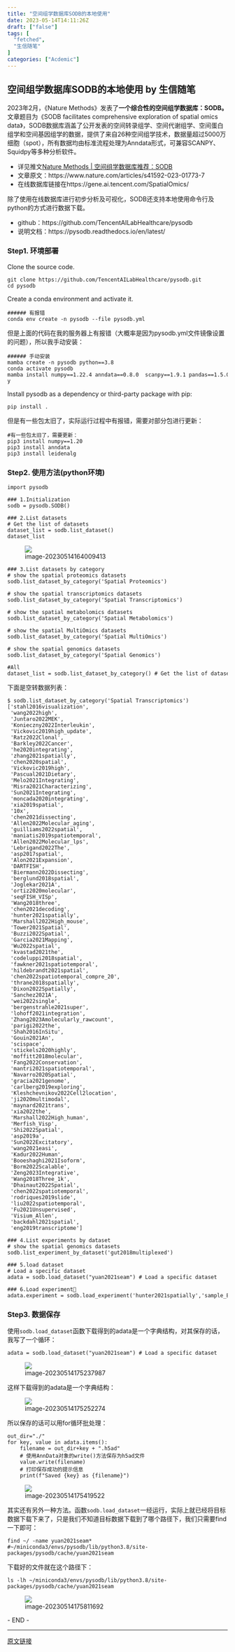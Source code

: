 ```yaml
---
title: "空间组学数据库SODB的本地使用"
date: 2023-05-14T14:11:26Z
draft: ["false"]
tags: [
  "fetched",
  "生信随笔"
]
categories: ["Acdemic"]
---
```

空间组学数据库SODB的本地使用 by 生信随笔
------
<div><section data-tool="mdnice编辑器" data-website="https://www.mdnice.com"><p data-tool="mdnice编辑器">2023年2月，《Nature Methods》发表了<strong>一个综合性的空间组学数据库：SODB。</strong>文章题目为《SODB facilitates comprehensive exploration of spatial omics data》，SODB数据库涵盖了公开发表的空间转录组学、空间代谢组学、空间蛋白组学和空间基因组学的数据，提供了来自26种空间组学技术，数据量超过5000万细胞（spot），所有数据均由标准流程处理为Anndata形式，可兼容SCANPY、Squidpy等多种分析软件。</p><ul data-tool="mdnice编辑器"><li><section>详见推文<a href="https://mp.weixin.qq.com/s?__biz=MzA4MDkwODYyOQ==&amp;mid=2452659688&amp;idx=1&amp;sn=6d20974a404107dec682973a96de6519&amp;scene=21#wechat_redirect" data-linktype="2">Nature Methods | 空间组学数据库推荐：SODB</a></section></li><li><section>文章原文：https://www.nature.com/articles/s41592-023-01773-7</section></li><li><section>在线数据库链接在https://gene.ai.tencent.com/SpatialOmics/</section></li></ul><p data-tool="mdnice编辑器">除了使用在线数据库进行初步分析及可视化，SODB还支持本地使用命令行及python的方式进行数据下载。</p><ul data-tool="mdnice编辑器"><li><section>github：https://github.com/TencentAILabHealthcare/pysodb</section></li><li><section>说明文档：https://pysodb.readthedocs.io/en/latest/</section></li></ul><h3 data-tool="mdnice编辑器">Step1. 环境部署</h3><p data-tool="mdnice编辑器">Clone the source code.</p><pre data-tool="mdnice编辑器"><span></span><code>git <span>clone</span> https://github.com/TencentAILabHealthcare/pysodb.git<br><span>cd</span> pysodb<br></code></pre><p data-tool="mdnice编辑器">Create a conda environment and activate it.</p><pre data-tool="mdnice编辑器"><span></span><code><span>###### 有报错</span><br>conda env create -n pysodb --file pysodb.yml<br></code></pre><p data-tool="mdnice编辑器">但是上面的代码在我的服务器上有报错（大概率是因为pysodb.yml文件镜像设置的问题），所以我手动安装：</p><pre data-tool="mdnice编辑器"><span></span><code><span>###### 手动安装</span><br>mamba create -n pysodb python==3.8<br>conda activate pysodb<br>mamba install numpy==1.22.4 anndata==0.8.0  scanpy==1.9.1 pandas==1.5.0 requests==2.28.1 urllib3==1.26.12 tqdm==4.64.1 -y<br></code></pre><p data-tool="mdnice编辑器">Install pysodb as a dependency or third-party package with pip:</p><pre data-tool="mdnice编辑器"><span></span><code>pip install .<br></code></pre><p data-tool="mdnice编辑器">但是有一些包太旧了，实际运行过程中有报错，需要对部分包进行更新：</p><pre data-tool="mdnice编辑器"><span></span><code><span>#有一些包太旧了，需要更新：</span><br>pip3 install numpy==1.20<br>pip3 install anndata<br>pip3 install leidenalg<br></code></pre><h3 data-tool="mdnice编辑器">Step2. 使用方法(python环境)</h3><pre data-tool="mdnice编辑器"><span></span><code><span>import</span> pysodb<br><br><span>### 1.Initialization</span><br>sodb = pysodb.SODB() <br><br><span>### 2.List datasets</span><br><span># Get the list of datasets</span><br>dataset_list = sodb.list_dataset() <br>dataset_list<br></code></pre><figure data-tool="mdnice编辑器"><img data-ratio="0.22407407407407406" data-src="https://mmbiz.qpic.cn/mmbiz_jpg/fTW9zRI3eqXxhicbnk0kVjicGSic75V2ASbbQUbVwNvarcOZ3PCQ7DGISLsrxGcBrzLwXXsTWaXfv4LiaJyBrfyfCw/640?wx_fmt=other" data-type="other" data-w="1080" src="https://mmbiz.qpic.cn/mmbiz_jpg/fTW9zRI3eqXxhicbnk0kVjicGSic75V2ASbbQUbVwNvarcOZ3PCQ7DGISLsrxGcBrzLwXXsTWaXfv4LiaJyBrfyfCw/640?wx_fmt=other"><figcaption>image-20230514164009413</figcaption></figure><pre data-tool="mdnice编辑器"><span></span><code><span>### 3.List datasets by category</span><br><span># show the spatial proteomics datasets</span><br>sodb.list_dataset_by_category(<span>'Spatial Proteomics'</span>)<br><br><span># show the spatial transcriptomics datasets</span><br>sodb.list_dataset_by_category(<span>'Spatial Transcriptomics'</span>)<br><br><span># show the spatial metabolomics datasets</span><br>sodb.list_dataset_by_category(<span>'Spatial Metabolomics'</span>)<br><br><span># show the spatial MultiOmics datasets</span><br>sodb.list_dataset_by_category(<span>'Spatial MultiOmics'</span>)<br><br><span># show the spatial genomics datasets</span><br>sodb.list_dataset_by_category(<span>'Spatial Genomics'</span>)<br><br><span>#All</span><br>dataset_list = sodb.list_dataset_by_category() <span># Get the list of datasets with specific category. categories ["Spatial Transcriptomics", "Spatial Proteomics", "Spatial Metabolomics", "Spatial Genomics", "Spatial MultiOmics"]</span><br></code></pre><p data-tool="mdnice编辑器">下面是空转数据列表：</p><pre data-tool="mdnice编辑器"><span></span><code>$ sodb.list_dataset_by_category(<span>'Spatial Transcriptomics'</span>)<br>[<span>'stahl2016visualization'</span>,<br> <span>'wang2022high'</span>,<br> <span>'Juntaro2022MEK'</span>,<br> <span>'Konieczny2022Interleukin'</span>,<br> <span>'Vickovic2019high_update'</span>,<br> <span>'Ratz2022Clonal'</span>,<br> <span>'Barkley2022Cancer'</span>,<br> <span>'he2020integrating'</span>,<br> <span>'zhang2021spatially'</span>,<br> <span>'chen2020spatial'</span>,<br> <span>'Vickovic2019high'</span>,<br> <span>'Pascual2021Dietary'</span>,<br> <span>'Melo2021Integrating'</span>,<br> <span>'Misra2021Characterizing'</span>,<br> <span>'Sun2021Integrating'</span>,<br> <span>'moncada2020integrating'</span>,<br> <span>'xia2019spatial'</span>,<br> <span>'10x'</span>,<br> <span>'chen2021dissecting'</span>,<br> <span>'Allen2022Molecular_aging'</span>,<br> <span>'guilliams2022spatial'</span>,<br> <span>'maniatis2019spatiotemporal'</span>,<br> <span>'Allen2022Molecular_lps'</span>,<br> <span>'Lebrigand2022The'</span>,<br> <span>'asp2017spatial'</span>,<br> <span>'Alon2021Expansion'</span>,<br> <span>'DARTFISH'</span>,<br> <span>'Biermann2022Dissecting'</span>,<br> <span>'berglund2018spatial'</span>,<br> <span>'Joglekar2021A'</span>,<br> <span>'ortiz2020molecular'</span>,<br> <span>'seqFISH_VISp'</span>,<br> <span>'Wang2018three'</span>,<br> <span>'chen2021decoding'</span>,<br> <span>'hunter2021spatially'</span>,<br> <span>'Marshall2022High_mouse'</span>,<br> <span>'Tower2021Spatial'</span>,<br> <span>'Buzzi2022Spatial'</span>,<br> <span>'Garcia2021Mapping'</span>,<br> <span>'Wu2022spatial'</span>,<br> <span>'kvastad2021the'</span>,<br> <span>'codeluppi2018spatial'</span>,<br> <span>'fawkner2021spatiotemporal'</span>,<br> <span>'hildebrandt2021spatial'</span>,<br> <span>'chen2022spatiotemporal_compre_20'</span>,<br> <span>'thrane2018spatially'</span>,<br> <span>'Dixon2022Spatially'</span>,<br> <span>'Sanchez2021A'</span>,<br> <span>'wei2022single'</span>,<br> <span>'bergenstrahle2021super'</span>,<br> <span>'lohoff2021integration'</span>,<br> <span>'Zhang2023Amolecularly_rawcount'</span>,<br> <span>'parigi2022the'</span>,<br> <span>'Shah2016InSitu'</span>,<br> <span>'Gouin2021An'</span>,<br> <span>'scispace'</span>,<br> <span>'stickels2020highly'</span>,<br> <span>'moffitt2018molecular'</span>,<br> <span>'Fang2022Conservation'</span>,<br> <span>'mantri2021spatiotemporal'</span>,<br> <span>'Navarro2020Spatial'</span>,<br> <span>'gracia2021genome'</span>,<br> <span>'carlberg2019exploring'</span>,<br> <span>'Kleshchevnikov2022Cell2location'</span>,<br> <span>'ji2020multimodal'</span>,<br> <span>'maynard2021trans'</span>,<br> <span>'xia2022the'</span>,<br> <span>'Marshall2022High_human'</span>,<br> <span>'Merfish_Visp'</span>,<br> <span>'Shi2022Spatial'</span>,<br> <span>'asp2019a'</span>,<br> <span>'Sun2022Excitatory'</span>,<br> <span>'wang2021easi'</span>,<br> <span>'Kadur2022Human'</span>,<br> <span>'Booeshaghi2021Isoform'</span>,<br> <span>'Borm2022Scalable'</span>,<br> <span>'Zeng2023Integrative'</span>,<br> <span>'Wang2018Three_1k'</span>,<br> <span>'Dhainaut2022Spatial'</span>,<br> <span>'chen2022spatiotemporal'</span>,<br> <span>'rodriques2019slide'</span>,<br> <span>'liu2022spatiotemporal'</span>,<br> <span>'Fu2021Unsupervised'</span>,<br> <span>'Visium_Allen'</span>,<br> <span>'backdahl2021spatial'</span>,<br> <span>'eng2019transcriptome'</span>]<br></code></pre><pre data-tool="mdnice编辑器"><span></span><code><span>### 4.List experiments by dataset</span><br><span># show the spatial genomics datasets</span><br>sodb.list_experiment_by_dataset(<span>'gut2018multiplexed'</span>)<br><br><span>### 5.load dataset</span><br><span># Load a specific dataset</span><br>adata = sodb.load_dataset(<span>"yuan2021seam"</span>) <span># Load a specific dataset</span><br><br><span>### 6.Load experiment</span><br>adata.experiment = sodb.load_experiment(<span>'hunter2021spatially'</span>,<span>'sample_B'</span>) <span># Load a specific experiment </span><br></code></pre><h3 data-tool="mdnice编辑器">Step3. 数据保存</h3><p data-tool="mdnice编辑器">使用<code>sodb.load_dataset</code>函数下载得到的adata是一个字典结构，对其保存的话，我写了一个循环：</p><pre data-tool="mdnice编辑器"><span></span><code>adata = sodb.load_dataset(<span>"yuan2021seam"</span>) <span># Load a specific dataset</span><br></code></pre><figure data-tool="mdnice编辑器"><img data-ratio="0.544564152791381" data-src="https://mmbiz.qpic.cn/mmbiz_jpg/fTW9zRI3eqXxhicbnk0kVjicGSic75V2ASbbTwSXtqjImCg9Jyx2IX78H9bh8RmYEKKRPviancx1zwN4fjpdqW8elg/640?wx_fmt=other" data-type="other" data-w="1021" src="https://mmbiz.qpic.cn/mmbiz_jpg/fTW9zRI3eqXxhicbnk0kVjicGSic75V2ASbbTwSXtqjImCg9Jyx2IX78H9bh8RmYEKKRPviancx1zwN4fjpdqW8elg/640?wx_fmt=other"><figcaption>image-20230514175237987</figcaption></figure><p data-tool="mdnice编辑器">这样下载得到的adata是一个字典结构：</p><figure data-tool="mdnice编辑器"><img data-ratio="0.6203703703703703" data-src="https://mmbiz.qpic.cn/mmbiz_jpg/fTW9zRI3eqXxhicbnk0kVjicGSic75V2ASbyLX2gTXibu4WRmV2wDJuHia2wSQGnwuicFfHjhRacPXJFaBjkVa4JxzibQ/640?wx_fmt=other" data-type="other" data-w="1080" src="https://mmbiz.qpic.cn/mmbiz_jpg/fTW9zRI3eqXxhicbnk0kVjicGSic75V2ASbyLX2gTXibu4WRmV2wDJuHia2wSQGnwuicFfHjhRacPXJFaBjkVa4JxzibQ/640?wx_fmt=other"><figcaption>image-20230514175252274</figcaption></figure><p data-tool="mdnice编辑器">所以保存的话可以用for循环批处理：</p><pre data-tool="mdnice编辑器"><span></span><code>out_dir=<span>"./"</span><br><span>for</span> key, value <span>in</span> adata.items():<br>    filename = out_dir+key + <span>".h5ad"</span><br>    <span># 使用AnnData对象的write()方法保存为h5ad文件</span><br>    value.write(filename)<br>    <span># 打印保存成功的提示信息</span><br>    print(<span>f"Saved <span>{key}</span> as <span>{filename}</span>"</span>)<br></code></pre><figure data-tool="mdnice编辑器"><img data-ratio="0.1879310344827586" data-src="https://mmbiz.qpic.cn/mmbiz_jpg/fTW9zRI3eqXxhicbnk0kVjicGSic75V2ASbbau5kZgtmzsf0Cc3ATUnzDQDET75JprklUYZEShmWer3o92opckiaTA/640?wx_fmt=other" data-type="other" data-w="580" src="https://mmbiz.qpic.cn/mmbiz_jpg/fTW9zRI3eqXxhicbnk0kVjicGSic75V2ASbbau5kZgtmzsf0Cc3ATUnzDQDET75JprklUYZEShmWer3o92opckiaTA/640?wx_fmt=other"><figcaption>image-20230514175419522</figcaption></figure><p data-tool="mdnice编辑器">其实还有另外一种方法。函数<code>sodb.load_dataset</code>一经运行，实际上就已经将目标数据下载下来了，只是我们不知道目标数据下载到了哪个路径下，我们只需要find一下即可：</p><pre data-tool="mdnice编辑器"><span></span><code>find ~/ -name yuan2021seam*<br><span>#~/miniconda3/envs/pysodb/lib/python3.8/site-packages/pysodb/cache/yuan2021seam</span><br></code></pre><p data-tool="mdnice编辑器">下载好的文件就在这个路径下：</p><pre data-tool="mdnice编辑器"><span></span><code>ls -lh ~/miniconda3/envs/pysodb/lib/python3.8/site-packages/pysodb/cache/yuan2021seam<br></code></pre><figure data-tool="mdnice编辑器"><img data-ratio="0.1873015873015873" data-src="https://mmbiz.qpic.cn/mmbiz_jpg/fTW9zRI3eqXxhicbnk0kVjicGSic75V2ASbBoeiaKhpK976ibKBLic5NINksJ3ibEpvAUiaXtMHAqcncAd8LbGmyic8iaH1A/640?wx_fmt=other" data-type="other" data-w="630" src="https://mmbiz.qpic.cn/mmbiz_jpg/fTW9zRI3eqXxhicbnk0kVjicGSic75V2ASbBoeiaKhpK976ibKBLic5NINksJ3ibEpvAUiaXtMHAqcncAd8LbGmyic8iaH1A/640?wx_fmt=other"><figcaption>image-20230514175811692</figcaption></figure><span>- END -</span></section><p><mp-style-type data-value="3"></mp-style-type></p></div>  
<hr>
<a href="https://mp.weixin.qq.com/s/COc5xntbsy5eGFq0QZuirA",target="_blank" rel="noopener noreferrer">原文链接</a>

